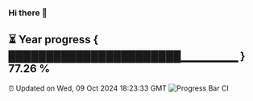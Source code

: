 ### Hi there 👋
⏳ Year progress { ███████████████████████▁▁▁▁▁▁▁ } 77.26 %
---
⏰ Updated on Wed, 09 Oct 2024 18:23:33 GMT
![Progress Bar CI](https://github.com/liununu/liununu/workflows/Progress%20Bar%20CI/badge.svg)
